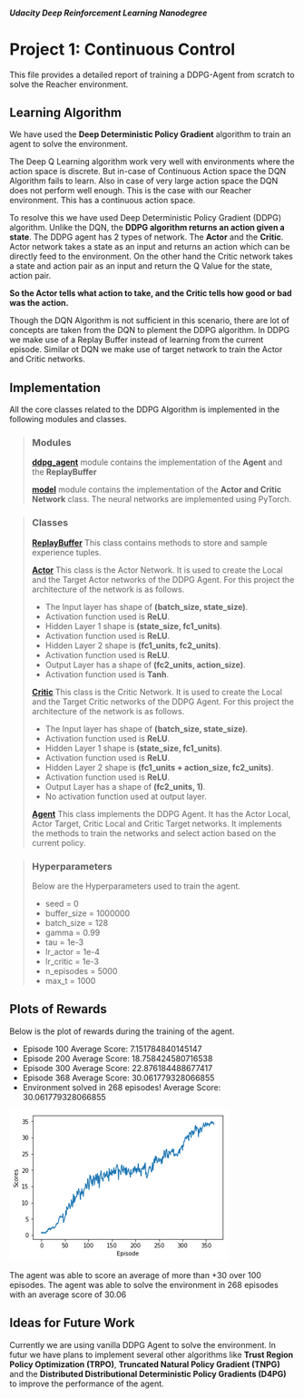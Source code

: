 ##### **Udacity Deep Reinforcement Learning Nanodegree**
# Project 1: Continuous Control
This file provides a detailed report of training a DDPG-Agent from scratch to solve the Reacher environment.

## **Learning Algorithm**
We have used the **Deep Deterministic Policy Gradient** algorithm to train an agent to solve the environment. 

The Deep Q Learning algorithm work very well with environments where the action space is discrete. But in-case of Continuous Action space the DQN Algorithm fails to learn. Also in case of very large action space the DQN does not perform well enough. This is the case with our Reacher environment. This has a continuous action space.

To resolve this we have used Deep Deterministic Policy Gradient (DDPG) algorithm. Unlike the DQN, the **DDPG algorithm returns an action given a state**. The DDPG agent has 2 types of network. The **Actor** and the **Critic**. Actor network takes a state as an input and returns an action which can be directly feed to the environment. On the other hand the Critic network takes a state and action pair as an input and return the Q Value for the state, action pair.

**So the Actor tells what action to take, and the Critic tells how good or bad was the action.**

Though the DQN Algorithm is not sufficient in this scenario, there are lot of concepts are taken from the DQN to plement the DDPG algorithm. In DDPG we make use of a Replay Buffer instead of learning from the current episode. 
Similar ot DQN we make use of target network to train the Actor and Critic networks.

## **Implementation**
All the core classes related to the DDPG Algorithm is implemented in the following modules and classes.

>### **Modules**
>**[ddpg_agent](./ddpg_agent.py)** module contains the implementation of the **Agent** and the **ReplayBuffer**
>
>**[model](./model.py)** module contains the implementation of the **Actor and Critic Network** class. The neural networks are implemented using PyTorch.
>

> ### **Classes**
> **[ReplayBuffer](./ddpg_agent.py#L157)** This class contains methods to store and sample experience tuples.
> 
> **[Actor](./model.py#L12)** This class is the Actor Network. It is used to create the Local and the Target Actor networks of the DDPG Agent. For this project the architecture of the network is as follows.
> * The Input layer has shape of **(batch_size, state_size)**.
> * Activation function used is **ReLU**.
> * Hidden Layer 1 shape is **(state_size, fc1_units)**.
> * Activation function used is **ReLU**.
> * Hidden Layer 2 shape is **(fc1_units, fc2_units)**.
> * Activation function used is **ReLU**.
> * Output Layer has a shape of **(fc2_units, action_size)**.
> * Activation function used is **Tanh**.
>
> **[Critic](./model.py#L44)** This class is the Critic Network. It is used to create the Local and the Target Critic networks of the DDPG Agent. For this project the architecture of the network is as follows.
> * The Input layer has shape of **(batch_size, state_size)**.
> * Activation function used is **ReLU**.
> * Hidden Layer 1 shape is **(state_size, fc1_units)**.
> * Activation function used is **ReLU**.
> * Hidden Layer 2 shape is **(fc1_units + action_size, fc2_units)**.
> * Activation function used is **ReLU**.
> * Output Layer has a shape of **(fc2_units, 1)**.
> * No activation function used at output layer.
>
> **[Agent](./ddpg_agent.py#L22)** This class implements the DDPG Agent. It has the Actor Local, Actor Target, Critic Local and Critic Target networks. It implements the methods to train the networks and select action based on the current policy.

> ### **Hyperparameters**
> Below are the Hyperparameters used to train the agent.
> * seed = 0
> * buffer_size = 1000000
> * batch_size = 128
> * gamma = 0.99
> * tau = 1e-3
> * lr_actor = 1e-4
> * lr_critic = 1e-3
> * n_episodes = 5000
> * max_t = 1000

## **Plots of Rewards**
Below is the plot of rewards during the training of the agent.
* Episode 100	Average Score: 7.151784840145147
* Episode 200	Average Score: 18.758424580716538
* Episode 300	Average Score: 22.876184488677417
* Episode 368	Average Score: 30.061779328066855
* Environment solved in 268 episodes!	Average Score: 30.061779328066855

![Plot of reward](images/reward_plot.png "Plot of Rewards")

The agent was able to score an average of more than +30 over 100 episodes. 
The agent was able to solve the environment in 268 episodes with an average score of 30.06

## **Ideas for Future Work**
Currently we are using vanilla DDPG Agent to solve the environment. In futur we have plans to implement several other algorithms like **Trust Region Policy Optimization (TRPO)**, **Truncated Natural Policy Gradient (TNPG)** and the **Distributed Distributional Deterministic Policy Gradients (D4PG)** to improve the performance of the agent.